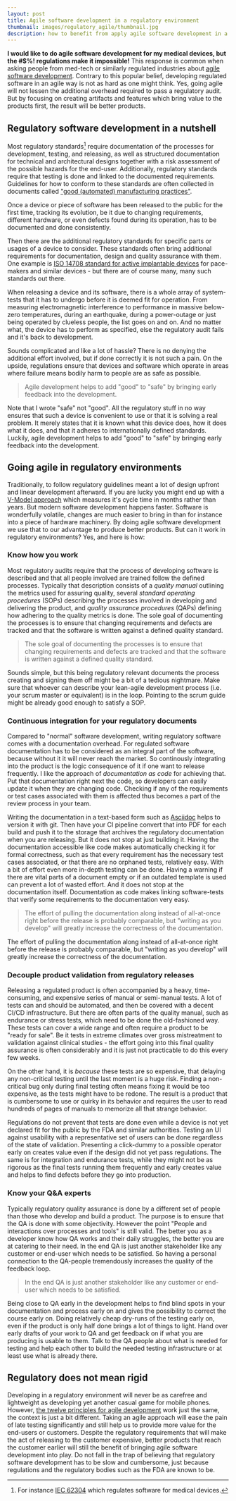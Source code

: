 ```yaml
---
layout: post
title: Agile software development in a regulatory environment
thumbnail: images/regulatory_agile/thumbnail.jpg
description: how to benefit from apply agile software development in a regulatory environment such as ISO 13485 or IEC 62304
---
```


**I would like to do agile software development for my medical devices, but the #$%! regulations make it impossible!** This response is common when asking people from med-tech or similarly regulated industries about [agile software development](https://agilemanifesto.org/). Contrary to this popular belief, developing regulated software in an agile way is not as hard as one might think. Yes, going agile will not lessen the additional overhead required to pass a regulatory audit. But by focusing on creating artifacts and features which bring value to the products first, the result will be better products.

## Regulatory software development in a nutshell

Most regulatory standards[^1] require documentation of the processes for development, testing, and releasing, as well as structured documentation for technical and architectural designs together with a risk assessment of the possible hazards for the end-user.
Additionally, regulatory standards require that testing is done and linked to the documented requirements. Guidelines for how to conform to these standards are often collected in documents called ["good (automated) manufacturing practices"](https://en.wikipedia.org/wiki/Good_manufacturing_practice).

Once a device or piece of software has been released to the public for the first time, tracking its evolution, be it due to changing requirements, different hardware, or even defects found during its operation, has to be documented and done consistently.

Then there are the additional regulatory standards for specific parts or usages of a device to consider. These standards often bring additional requirements for documentation, design and quality assurance with them. One example is [ISO 14708 standard for active implantable devices](https://www.iso.org/obp/ui/#iso:std:67700:en) for pace-makers and similar devices - but there are of course many, many such standards out there.

When releasing a device and its software, there is a whole array of system-tests that it has to undergo before it is deemed fit for operation. From measuring electromagnetic interference to performance in massive below-zero temperatures, during an earthquake, during a power-outage or just being operated by clueless people, the list goes on and on. And no matter what, the device has to perform as specified, else the regulatory audit fails and it's back to development.

Sounds complicated and like a lot of hassle? There is no denying the additional effort involved, but if done correctly it is not such a pain. On the upside, regulations ensure that devices and software which operate in areas where failure means bodily harm to people are as safe as possible.

> Agile development helps to add "good" to "safe" by bringing early feedback into the development.

Note that I wrote "safe" not "good". All the regulatory stuff in no way ensures that such a device is convenient to use or that it is solving a real problem. It merely states that it is known what this device does, how it does what it does, and that it adheres to internationally defined standards. Luckily, agile development helps to add "good" to "safe" by bringing early feedback into the development.

## Going agile in regulatory environments

Traditionally, to follow regulatory guidelines meant a lot of design upfront and linear development afterward. If you are lucky you might end up with a [V-Model approach](https://de.wikipedia.org/wiki/V-Modell) which measures it's cycle time in months rather than years. But modern software development happens faster. Software is wonderfully volatile, changes are much easier to bring in than for instance into a piece of hardware machinery. By doing agile software development we use that to our advantage to produce better products. But can it work in regulatory environments? Yes, and here is how:

### Know how you work

Most regulatory audits require that the process of developing software is described and that all people involved are trained follow the defined processes. Typically that description consists of a *quality manual* outlining the metrics used for assuring quality, several *standard operating procedures* (SOPs) describing the processes involved in developing and delivering the product, and *quality assurance procedures* (QAPs) defining how adhering to the quality metrics is done. The sole goal of documenting the processes is to ensure that changing requirements and defects are tracked and that the software is written against a defined quality standard.

> The sole goal of documenting the processes is to ensure that changing requirements and defects are tracked and that the software is written against a defined quality standard.

Sounds simple, but this being regulatory relevant documents the process creating and signing them off might be a bit of a tedious nightmare. Make sure that whoever can describe your lean-agile development process (i.e. your scrum master or equivalent) is in the loop. Pointing to the scrum guide might be already good enough to satisfy a SOP.

### Continuous integration for your regulatory documents

Compared to "normal" software development, writing regulatory software comes with a documentation overhead. For regulated software documentation has to be considered as an integral part of the software, because without it it will never reach the market. So continously integrating into the product is the logic consequence of it if one want to release frequently.
I like the approach of *documentation as code* for achieving that. Put that documentation right next the code, so developers can easily update it when they are changing code. Checking if any of the requirements or test cases associated with them is affected thus becomes a part of the review process in your team.

Writing the documentation in a text-based form such as [Asciidoc](https://asciidoc.org/) helps to version it with git. Then have your CI pipeline convert that into PDF for each build and push it to the storage that archives the regulatory documentation when you are releasing.
But it does not stop at just building it. Having the documentation accessible like code makes automatically checking it for formal correctness, such as that every requirement has the necessary test cases associated, or that there are no orphaned tests, relatively easy. With a bit of effort even more in-depth testing can be done. Having a warning if there are vital parts of a document empty or if an outdated template is used can prevent a lot of wasted effort. And it does not stop at the documentation itself. Documentation as code makes linking software-tests that verify some requirements to the documentation very easy.

> The effort of pulling the documentation along instead of all-at-once right before the release is probably comparable, but "writing as you develop" will greatly increase the correctness of the documentation.

The effort of pulling the documentation along instead of all-at-once right before the release is probably comparable, but "writing as you develop" will greatly increase the correctness of the documentation.

### Decouple product validation from regulatory releases

Releasing a regulated product is often accompanied by a heavy, time-consuming, and expensive series of manual or semi-manual tests. A lot of tests can and should be automated, and then be covered with a decent CI/CD infrastructure. But there are often parts of the quality manual, such as endurance or stress tests, which need to be done the old-fashioned way. These tests can cover a wide range and often require a product to be "ready for sale". Be it tests in extreme climates over gross mistreatment to validation against clinical studies - the effort going into this final quality assurance is often considerably and it is just not practicable to do this every few weeks.

On the other hand, it is *because* these tests are so expensive, that delaying any non-critical testing until the last moment is a huge risk. Finding a non-critical bug only during final testing often means fixing it would be too expensive, as the tests might have to be redone. The result is a product that is cumbersome to use or quirky in its behavior and requires the user to read hundreds of pages of manuals to memorize all that strange behavior.

Regulations do not prevent that tests are done even while a device is not yet declared fit for the public by the FDA and similar authorities. Testing an UI against usability with a representative set of users can be done regardless of the state of validation. Presenting a click-dummy to a possible operator early on creates value even if the design did not yet pass regulations. The same is for integration and endurance tests, while they might not be as rigorous as the final tests running them frequently and early creates value and helps to find defects before they go into production.

### Know your Q&A experts

Typically regulatory quality assurance is done by a different set of people than those who develop and build a product. The purpose is to ensure that the QA is done with some objectivity. However the point "People and interactions over processes and tools" is still valid.
The better you as a developer know how QA works and their daily struggles, the better you are at catering to their need. In the end QA is just another stakeholder like any customer or end-user which needs to be satisfied. So having a personal connection to the QA-people tremendously increases the quality of the feedback loop.

> In the end QA is just another stakeholder like any customer or end-user which needs to be satisfied.

Being close to QA early in the development helps to find blind spots in your documentation and process early on and gives the possibility to correct the course early on. Doing relatively cheap dry-runs of the testing early on, even if the product is only half done brings a lot of things to light. Hand over early drafts of your work to QA and get feedback on if what you are producing is usable to them.
Talk to the QA people about what is needed for testing and help each other to build the needed testing infrastructure or at least use what is already there.

## Regulatory does not mean rigid

Developing in a regulatory environment will never be as carefree and lightweight as developing yet another casual game for mobile phones. However, [the twelve principles for agile development](https://agilemanifesto.org/principles.html) work just the same, the context is just a bit different. Taking an agile approach will ease the pain of late testing significantly and still help us to provide more value for the end-users or customers. Despite the regulatory requirements that will make the act of releasing to the customer expensive, better products that reach the customer earlier will still the benefit of bringing agile software development into play.
Do not fall in the trap of believing that regulatory software development has to be slow and cumbersome, just because regulations and the regulatory bodies such as the FDA are known to be.

[^1]: For instance [IEC 62304](https://en.wikipedia.org/wiki/IEC_62304) which regulates software for medical devices.
